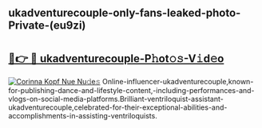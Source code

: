 ## ukadventurecouple-only-fans​-leaked-photo​-Private-(eu9zi)


# <h2><a href="https://mediaupload.pro?title=ukadventurecouple&ref=git">🔗👉 🔴 ukadventurecouple-P𝚑ot𝚘𝚜-V𝚒d𝚎o</a></h2>

[![Corinna Kopf Nue Nu𝚍e𝚜](https://i.imgur.com/0qMVB7G.gif)](https://mediaupload.pro?title=ukadventurecouple&ref=git)
Online-influencer-ukadventurecouple,known-for-publishing-dance-and-lifestyle-content,-including-performances-and-vlogs-on-social-media-platforms.Brilliant-ventriloquist-assistant-ukadventurecouple,celebrated-for-their-exceptional-abilities-and-accomplishments-in-assisting-ventriloquists.  